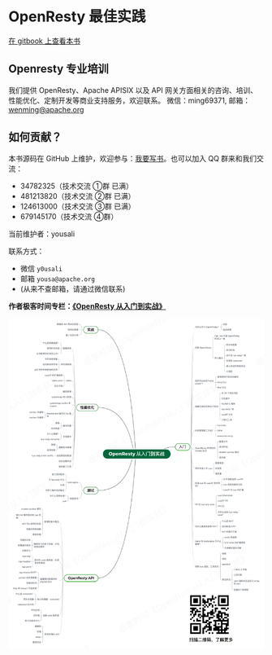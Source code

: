 OpenResty 最佳实践
=======

[在 gitbook 上查看本书](https://yousali.me/openresty-best-practices/)

## Openresty 专业培训

我们提供 OpenResty、Apache APISIX 以及 API 网关方面相关的咨询、培训、性能优化、定制开发等商业支持服务，欢迎联系。
微信：ming69371, 邮箱：wenming@apache.org

## 如何贡献？

本书源码在 GitHub 上维护，欢迎参与：[我要写书](https://github.com/moonbingbing/openresty-best-practices)。也可以加入 QQ 群来和我们交流：

- 34782325（技术交流 ①群 已满）
- 481213820（技术交流 ②群 已满）
- 124613000（技术交流 ③群 已满）
- 679145170（技术交流 ④群）

当前维护者：yousali

联系方式：

- 微信 `y0usali`
- 邮箱 `yousa@apache.org`
- (从来不查邮箱，请通过微信联系)

**作者极客时间专栏：[《OpenResty 从入门到实战》](http://gk.link/a/103tv)**

![](./images/OpenResty图谱-二维码.jpg)
